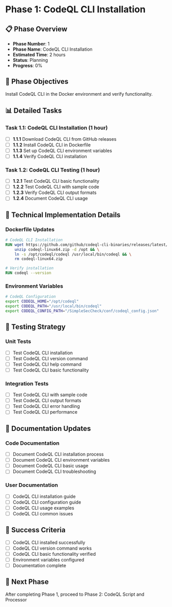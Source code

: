 # Phase 1: CodeQL CLI Installation

## 📋 Phase Overview
- **Phase Number**: 1
- **Phase Name**: CodeQL CLI Installation
- **Estimated Time**: 2 hours
- **Status**: Planning
- **Progress**: 0%

## 🎯 Phase Objectives
Install CodeQL CLI in the Docker environment and verify functionality.

## 📊 Detailed Tasks

### Task 1.1: CodeQL CLI Installation (1 hour)
- [ ] **1.1.1** Download CodeQL CLI from GitHub releases
- [ ] **1.1.2** Install CodeQL CLI in Dockerfile
- [ ] **1.1.3** Set up CodeQL CLI environment variables
- [ ] **1.1.4** Verify CodeQL CLI installation

### Task 1.2: CodeQL CLI Testing (1 hour)
- [ ] **1.2.1** Test CodeQL CLI basic functionality
- [ ] **1.2.2** Test CodeQL CLI with sample code
- [ ] **1.2.3** Verify CodeQL CLI output formats
- [ ] **1.2.4** Document CodeQL CLI usage

## 🔧 Technical Implementation Details

### Dockerfile Updates
```dockerfile
# CodeQL CLI Installation
RUN wget https://github.com/github/codeql-cli-binaries/releases/latest/download/codeql-linux64.zip && \
    unzip codeql-linux64.zip -d /opt && \
    ln -s /opt/codeql/codeql /usr/local/bin/codeql && \
    rm codeql-linux64.zip

# Verify installation
RUN codeql --version
```

### Environment Variables
```bash
# CodeQL Configuration
export CODEQL_HOME="/opt/codeql"
export CODEQL_PATH="/usr/local/bin/codeql"
export CODEQL_CONFIG_PATH="/SimpleSecCheck/conf/codeql_config.json"
```

## 🧪 Testing Strategy

### Unit Tests
- [ ] Test CodeQL CLI installation
- [ ] Test CodeQL CLI version command
- [ ] Test CodeQL CLI help command
- [ ] Test CodeQL CLI basic functionality

### Integration Tests
- [ ] Test CodeQL CLI with sample code
- [ ] Test CodeQL CLI output formats
- [ ] Test CodeQL CLI error handling
- [ ] Test CodeQL CLI performance

## 📝 Documentation Updates

### Code Documentation
- [ ] Document CodeQL CLI installation process
- [ ] Document CodeQL CLI environment variables
- [ ] Document CodeQL CLI basic usage
- [ ] Document CodeQL CLI troubleshooting

### User Documentation
- [ ] CodeQL CLI installation guide
- [ ] CodeQL CLI configuration guide
- [ ] CodeQL CLI usage examples
- [ ] CodeQL CLI common issues

## 🚀 Success Criteria
- [ ] CodeQL CLI installed successfully
- [ ] CodeQL CLI version command works
- [ ] CodeQL CLI basic functionality verified
- [ ] Environment variables configured
- [ ] Documentation complete

## 🔄 Next Phase
After completing Phase 1, proceed to Phase 2: CodeQL Script and Processor
